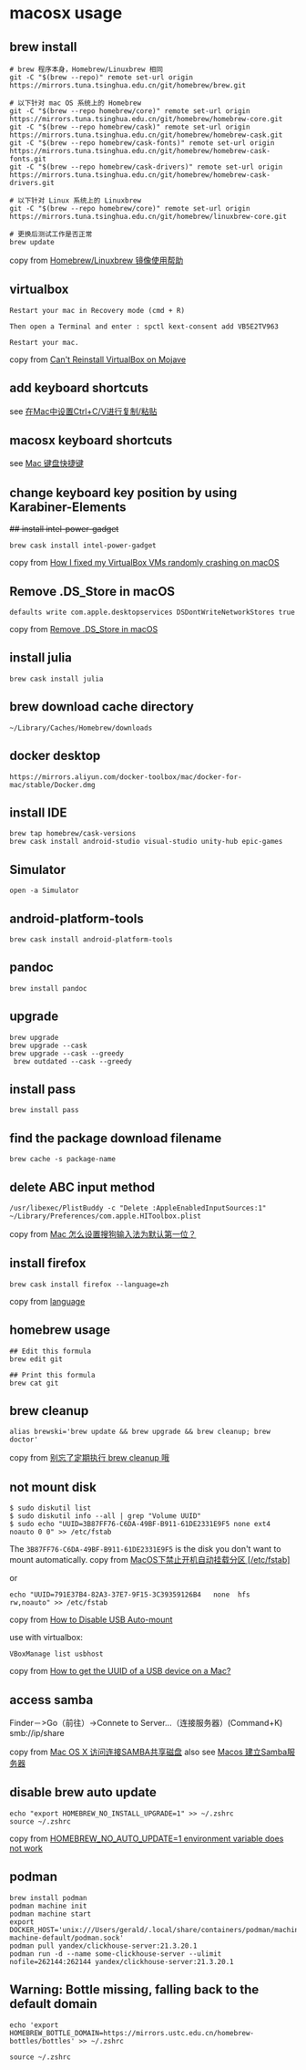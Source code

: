 # macosx usage

## brew install

```
# brew 程序本身，Homebrew/Linuxbrew 相同
git -C "$(brew --repo)" remote set-url origin https://mirrors.tuna.tsinghua.edu.cn/git/homebrew/brew.git

# 以下针对 mac OS 系统上的 Homebrew
git -C "$(brew --repo homebrew/core)" remote set-url origin https://mirrors.tuna.tsinghua.edu.cn/git/homebrew/homebrew-core.git
git -C "$(brew --repo homebrew/cask)" remote set-url origin https://mirrors.tuna.tsinghua.edu.cn/git/homebrew/homebrew-cask.git
git -C "$(brew --repo homebrew/cask-fonts)" remote set-url origin https://mirrors.tuna.tsinghua.edu.cn/git/homebrew/homebrew-cask-fonts.git
git -C "$(brew --repo homebrew/cask-drivers)" remote set-url origin https://mirrors.tuna.tsinghua.edu.cn/git/homebrew/homebrew-cask-drivers.git

# 以下针对 Linux 系统上的 Linuxbrew
git -C "$(brew --repo homebrew/core)" remote set-url origin https://mirrors.tuna.tsinghua.edu.cn/git/homebrew/linuxbrew-core.git

# 更换后测试工作是否正常
brew update
```
copy from [Homebrew/Linuxbrew 镜像使用帮助](https://mirrors.tuna.tsinghua.edu.cn/help/homebrew/)

## virtualbox

```
Restart your mac in Recovery mode (cmd + R)

Then open a Terminal and enter : spctl kext-consent add VB5E2TV963

Restart your mac.
```
copy from [Can't Reinstall VirtualBox on Mojave](https://forums.virtualbox.org/viewtopic.php?f=8&t=93246)

## add keyboard shortcuts
see [在Mac中设置Ctrl+C/V进行复制/粘贴](https://support.apple.com/zh-cn/HT201236)

## macosx keyboard shortcuts
see [Mac 键盘快捷键](https://support.apple.com/zh-cn/HT201236)

## change keyboard key position by using Karabiner-Elements

~~## install intel-power-gadget~~

``` shell
brew cask install intel-power-gadget
```
copy from [How I fixed my VirtualBox VMs randomly crashing on macOS](https://angristan.xyz/2020/02/crashes-virtualbox-macos-intel-power-gadget/)

## Remove .DS_Store in macOS

``` shell
defaults write com.apple.desktopservices DSDontWriteNetworkStores true
```
copy from [Remove .DS_Store in macOS](https://wp-mix.com/remove-ds_store-in-macos/)

## install julia

``` shell
brew cask install julia
```

## brew download cache directory

``` shell
~/Library/Caches/Homebrew/downloads
```

## docker desktop

``` shell
https://mirrors.aliyun.com/docker-toolbox/mac/docker-for-mac/stable/Docker.dmg
```

## install IDE

``` shell
brew tap homebrew/cask-versions
brew cask install android-studio visual-studio unity-hub epic-games
```

## Simulator

``` shell
open -a Simulator
```

## android-platform-tools

``` shell
brew cask install android-platform-tools

```

## pandoc

``` shell
brew install pandoc
```


## upgrade

``` shell
brew upgrade
brew upgrade --cask
brew upgrade --cask --greedy
 brew outdated --cask --greedy
```

## install pass

``` shell
brew install pass
```

## find the package download filename

``` shell
brew cache -s package-name
```

## delete ABC input method

``` shell
/usr/libexec/PlistBuddy -c "Delete :AppleEnabledInputSources:1" ~/Library/Preferences/com.apple.HIToolbox.plist
```
copy from [Mac 怎么设置搜狗输入法为默认第一位？](https://www.v2ex.com/amp/t/592752)

## install firefox

``` shell
brew cask install firefox --language=zh
```
copy from [language](https://github.com/Homebrew/homebrew-cask/blob/master/doc/cask_language_reference/stanzas/language.md])

## homebrew usage

``` shell
## Edit this formula
brew edit git

## Print this formula
brew cat git
```

## brew cleanup

``` shell
alias brewski='brew update && brew upgrade && brew cleanup; brew doctor'
```
copy from [别忘了定期执行 brew cleanup 哦](https://www.jianshu.com/p/403140306cb6)

## not mount disk

``` shell
$ sudo diskutil list
$ sudo diskutil info --all | grep "Volume UUID"
$ sudo echo "UUID=3B87FF76-C6DA-49BF-B911-61DE2331E9F5 none ext4 noauto 0 0" >> /etc/fstab

```
The `3B87FF76-C6DA-49BF-B911-61DE2331E9F5` is the disk you don't want to mount automatically.
copy from [MacOS下禁止开机自动挂载分区 [/etc/fstab]](https://blog.csdn.net/qq_38202733/article/details/109631753)

or
``` shell
echo "UUID=791E37B4-82A3-37E7-9F15-3C39359126B4   none  hfs  rw,noauto" >> /etc/fstab
```
copy from [How to Disable USB Auto-mount](https://apple.stackexchange.com/questions/120782/how-to-disable-usb-auto-mount)

use with virtualbox:

``` shell
VBoxManage list usbhost
```
copy from [How to get the UUID of a USB device on a Mac?](https://stackoverflow.com/questions/8305419/how-to-get-the-uuid-of-a-usb-device-on-a-mac/37170840)

## access samba
Finder－>Go（前往）->Connete to Server...（连接服务器）(Command+K)
smb://ip/share

copy from [Mac OS X 访问连接SAMBA共享磁盘](https://www.jianshu.com/p/4f785ae6c29c)
also see [Macos 建立Samba服务器](https://blog.csdn.net/qq_38375620/article/details/101699465)

## disable brew auto update

``` shell
echo "export HOMEBREW_NO_INSTALL_UPGRADE=1" >> ~/.zshrc
source ~/.zshrc
```
copy from [HOMEBREW_NO_AUTO_UPDATE=1 environment variable does not work](https://github.com/Homebrew/brew/issues/12114)

## podman

``` shell
brew install podman
podman machine init
podman machine start
export DOCKER_HOST='unix:///Users/gerald/.local/share/containers/podman/machine/podman-machine-default/podman.sock'
podman pull yandex/clickhouse-server:21.3.20.1
podman run -d --name some-clickhouse-server --ulimit nofile=262144:262144 yandex/clickhouse-server:21.3.20.1
```

## Warning: Bottle missing, falling back to the default domain

``` shell
echo 'export HOMEBREW_BOTTLE_DOMAIN=https://mirrors.ustc.edu.cn/homebrew-bottles/bottles' >> ~/.zshrc

source ~/.zshrc
```
